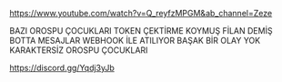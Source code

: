
https://www.youtube.com/watch?v=Q_reyfzMPGM&ab_channel=Zeze


BAZI OROSPU ÇOCUKLARI TOKEN ÇEKTİRME KOYMUŞ FİLAN DEMİŞ BOTTA MESAJLAR WEBHOOK İLE ATILIYOR BAŞAK BİR OLAY YOK KARAKTERSİZ OROSPU ÇOCUKLARI

https://discord.gg/Yqdj3yJb
